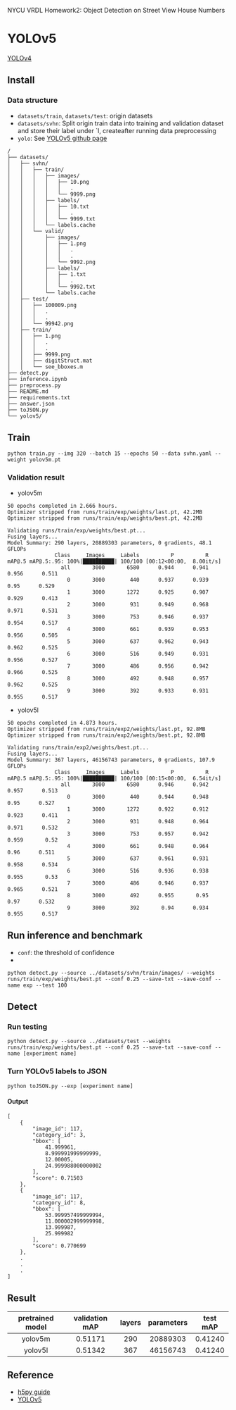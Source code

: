 NYCU VRDL Homework2: Object Detection on Street View House Numbers
# YOLOv5
[YOLOv4](https://arxiv.org/abs/2004.10934v1)

## Install
### Data structure
- `datasets/train`, `datasets/test`: origin datasets
- `datasets/svhn`: Split origin train data into training and validation dataset and store their label under `l, createafter running data preprocessing
- `yolo`: See [YOLOv5 github page](https://github.com/ultralytics/yolov5)
```
/
├── datasets/
│   ├── svhn/
│   │   ├── train/
│   │   │   ├── images/
│   │   │   │   ├── 10.png
│   │   │   │   │   .
│   │   │   │   └── 9999.png
│   │   │   ├── labels/
│   │   │   │   ├── 10.txt
│   │   │   │   │   .
│   │   │   │   └── 9999.txt
│   │   │   └── labels.cache
│   │   └── valid/
│   │       ├── images/
│   │       │   ├── 1.png
│   │       │   │   .
│   │       │   │   .
│   │       │   └── 9992.png
│   │       ├── labels/
│   │       │   ├── 1.txt
│   │       │   │   .
│   │       │   └── 9992.txt
│   │       └── labels.cache
│   ├── test/
│   │   ├── 100009.png
│   │   │   .
│   │   │   .
│   │   └── 99942.png
│   ├── train/
│   │   ├── 1.png
│   │   │   .
│   │   │   .
│   │   ├── 9999.png
│   │   ├── digitStruct.mat
│   │   └── see_bboxes.m
├── detect.py
├── inference.ipynb
├── preprocess.py
├── README.md
├── requirements.txt
├── answer.json
├── toJSON.py
└── yolov5/
```

## Train
```
python train.py --img 320 --batch 15 --epochs 50 --data svhn.yaml --weight yolov5m.pt
```
### Validation result
- yolov5m
```
50 epochs completed in 2.666 hours.
Optimizer stripped from runs/train/exp/weights/last.pt, 42.2MB
Optimizer stripped from runs/train/exp/weights/best.pt, 42.2MB

Validating runs/train/exp/weights/best.pt...
Fusing layers...
Model Summary: 290 layers, 20889303 parameters, 0 gradients, 48.1 GFLOPs
               Class     Images     Labels          P          R     mAP@.5 mAP@.5:.95: 100%|██████████| 100/100 [00:12<00:00,  8.00it/s]                                                                    
                 all       3000       6580      0.944      0.941      0.956      0.511
                   0       3000        440      0.937      0.939       0.95      0.529
                   1       3000       1272      0.925      0.907      0.929      0.413
                   2       3000        931      0.949      0.968      0.971      0.531
                   3       3000        753      0.946      0.937      0.954      0.517
                   4       3000        661      0.939      0.953      0.956      0.505
                   5       3000        637      0.962      0.943      0.962      0.525
                   6       3000        516      0.949      0.931      0.956      0.527
                   7       3000        486      0.956      0.942      0.966      0.525
                   8       3000        492      0.948      0.957      0.962      0.525
                   9       3000        392      0.933      0.931      0.955      0.517
```
- yolov5l
```
50 epochs completed in 4.873 hours.
Optimizer stripped from runs/train/exp2/weights/last.pt, 92.8MB
Optimizer stripped from runs/train/exp2/weights/best.pt, 92.8MB

Validating runs/train/exp2/weights/best.pt...
Fusing layers...
Model Summary: 367 layers, 46156743 parameters, 0 gradients, 107.9 GFLOPs
               Class     Images     Labels          P          R     mAP@.5 mAP@.5:.95: 100%|██████████| 100/100 [00:15<00:00,  6.54it/s]
                 all       3000       6580      0.946      0.942      0.957      0.513
                   0       3000        440      0.944      0.948       0.95      0.527
                   1       3000       1272      0.922      0.912      0.923      0.411
                   2       3000        931      0.948      0.964      0.971      0.532
                   3       3000        753      0.957      0.942      0.959       0.52
                   4       3000        661      0.948      0.964       0.96      0.511
                   5       3000        637      0.961      0.931      0.958      0.534
                   6       3000        516      0.936      0.938      0.955       0.53
                   7       3000        486      0.946      0.937      0.965      0.521
                   8       3000        492      0.955       0.95       0.97      0.532
                   9       3000        392       0.94      0.934      0.955      0.517
```

## Run inference and benchmark
- `conf`: the threshold of confidence
- 
```
python detect.py --source ../datasets/svhn/train/images/ --weights runs/train/exp/weights/best.pt --conf 0.25 --save-txt --save-conf --name exp --test 100
```

## Detect
### Run testing
```
python detect.py --source ../datasets/test --weights runs/train/exp/weights/best.pt --conf 0.25 --save-txt --save-conf --name [experiment name]
```

### Turn YOLOv5 labels to JSON
```
python toJSON.py --exp [experiment name]
```
#### Output
```
[
    {
        "image_id": 117,
        "category_id": 3,
        "bbox": [
            41.999961,
            8.999991999999999,
            12.00005,
            24.999988000000002
        ],
        "score": 0.71503
    },
    {
        "image_id": 117,
        "category_id": 8,
        "bbox": [
            53.999957499999994,
            11.000002999999998,
            13.999987,
            25.999982
        ],
        "score": 0.770699
    },
    .
    .
    .
]   
```

## Result
| pretrained model | validation mAP | layers | parameters | test mAP |
|:--:|:--:|:--:|:--:|:--:|
| yolov5m	| 0.51171 | 290 | 20889303 | 0.41240 |
| yolov5l	| 0.51342 | 367 | 46156743 | 0.41240 |

## Reference
- [h5py guide](https://docs.h5py.org/en/stable/quick.html)
- [YOLOv5](https://github.com/ultralytics/yolov5)
